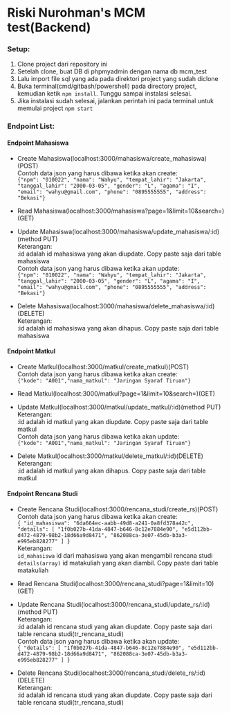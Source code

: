 # Riski Nurohman's MCM test(Backend)
### Setup:
1. Clone project dari repository ini
2. Setelah clone, buat DB di phpmyadmin dengan nama db mcm_test
3. Lalu import file sql yang ada pada direktori project yang sudah diclone
4. Buka terminal(cmd/gitbash/powershell) pada directory project, kemudian ketik `npm install`. Tunggu sampai instalasi selesai.
5. Jika instalasi sudah selesai, jalankan perintah ini pada terminal untuk memulai project `npm start` 

### Endpoint List:
#### Endpoint Mahasiswa
- Create Mahasiswa(localhost:3000/mahasiswa/create_mahasiswa)(POST)  
Contoh data json yang harus dibawa ketika akan create:  
`{"npm": "010022",
  "nama": "Wahyu",
  "tempat_lahir": "Jakarta",
  "tanggal_lahir": "2000-03-05",
  "gender": "L",
  "agama": "I",
  "email": "wahyu@gmail.com",
  "phone": "0895555555",
  "address": "Bekasi"}`  
- Read Mahasiswa(localhost:3000/mahasiswa?page=1&limit=10&search=)(GET)
- Update Mahasiswa(localhost:3000/mahasiswa/update_mahasiswa/:id)(method PUT)  
Keterangan:  
:id adalah id mahasiswa yang akan diupdate. Copy paste saja dari table mahasiswa  
Contoh data json yang harus dibawa ketika akan update:  
`{"npm": "010022",
  "nama": "Wahyu",
  "tempat_lahir": "Jakarta",
  "tanggal_lahir": "2000-03-05",
  "gender": "L",
  "agama": "I",
  "email": "wahyu@gmail.com",
  "phone": "0895555555",
  "address": "Bekasi"}`
    
- Delete Mahasiswa(localhost:3000/mahasiswa/delete_mahasiswa/:id)(DELETE)  
Keterangan:  
:id adalah id mahasiswa yang akan dihapus. Copy paste saja dari table mahasiswa  

#### Endpoint Matkul  
- Create Matkul(localhost:3000/matkul/create_matkul)(POST)  
Contoh data json yang harus dibawa ketika akan create:  
`{"kode": "A001","nama_matkul": "Jaringan Syaraf Tiruan"}`  
- Read Matkul(localhost:3000/matkul?page=1&limit=10&search=)(GET)
- Update Matkul(localhost:3000/matkul/update_matkul/:id)(method PUT)  
Keterangan:  
:id adalah id matkul yang akan diupdate. Copy paste saja dari table matkul  
Contoh data json yang harus dibawa ketika akan update:  
`{"kode": "A001","nama_matkul": "Jaringan Syaraf Tiruan"}` 
    
- Delete Matkul(localhost:3000/matkul/delete_matkul/:id)(DELETE)  
Keterangan:  
:id adalah id matkul yang akan dihapus. Copy paste saja dari table matkul  

#### Endpoint Rencana Studi
- Create Rencana Studi(localhost:3000/rencana_studi/create_rs)(POST)  
Contoh data json yang harus dibawa ketika akan create:  
`{
  "id_mahasiswa": "6da664ec-aabb-49d8-a241-0a8fd378a42c",
  "details": [
    "1f0b027b-41da-4847-b646-8c12e7884e90",
    "e5d112bb-d472-4879-98b2-18d66a9d8471",
    "862088ca-3e07-45db-b3a3-e995eb828277"
  ]
}`  
Keterangan:  
`id_mahasiswa` id dari mahasiswa yang akan mengambil rencana studi  
`details(array)` id matakuliah yang akan diambil. Copy paste dari table matakuliah
- Read Rencana Studi(localhost:3000/rencana_studi?page=1&limit=10)(GET)
- Update Rencana Studi(localhost:3000/rencana_studi/update_rs/:id)(method PUT)  
Keterangan:  
:id adalah id rencana studi yang akan diupdate. Copy paste saja dari table rencana studi(tr_rencana_studi)  
Contoh data json yang harus dibawa ketika akan update:  
`{
  "details": [
    "1f0b027b-41da-4847-b646-8c12e7884e90",
    "e5d112bb-d472-4879-98b2-18d66a9d8471",
    "862088ca-3e07-45db-b3a3-e995eb828277"
  ]
}` 
    
- Delete Rencana Studi(localhost:3000/rencana_studi/delete_rs/:id)(DELETE)  
Keterangan:  
:id adalah id rencana studi yang akan diupdate. Copy paste saja dari table rencana studi(tr_rencana_studi)    
